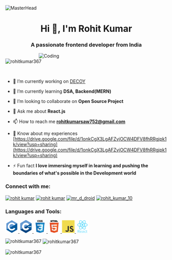 ![MasterHead](https://media.licdn.com/dms/image/C5612AQErLJQyuT4h2Q/article-inline_image-shrink_1500_2232/0/1624597705774?e=1715817600&v=beta&t=D5kQnHFk-SS9m4K52hQaWnz6nmTHrGMOkcJpEPtNpz4)
<h1 align="center">Hi 👋, I'm Rohit Kumar</h1>
<h3 align="center">A passionate frontend developer from India</h3>
<img align="right" alt="Coding" width="400" src="https://camo.githubusercontent.com/19db51af5f90f1b152bc0b9078f5fe97053955be5074f03f17019c70345bdcdb/68747470733a2f2f6d69726f2e6d656469756d2e636f6d2f6d61782f313336302f302a37513379765349765f7430696f4a2d5a2e676966">

<p align="left"> <img src="https://komarev.com/ghpvc/?username=rohitkumar367&label=Profile%20views&color=0e75b6&style=flat" alt="rohitkumar367" /> </p>

<p align="left"> <a href="https://twitter.com/" target="blank"><img src="https://img.shields.io/twitter/follow/?logo=twitter&style=for-the-badge" alt="" /></a> </p>

- 🔭 I’m currently working on [DECOY](https://github.com/manish011003/DECOYwebsrc)

- 🌱 I’m currently learning **DSA, Backend(MERN)**

- 👯 I’m looking to collaborate on **Open Source Project**

- 💬 Ask me about **React.js**

- 📫 How to reach me **rohitkumarsaw752@gmail.com**

- 📄 Know about my experiences [https://drive.google.com/file/d/1onkCgX3LgAFZvjOCW4DFV8fhRRgjpk1k/view?usp=sharing](https://drive.google.com/file/d/1onkCgX3LgAFZvjOCW4DFV8fhRRgjpk1k/view?usp=sharing)

- ⚡ Fun fact **I love immersing myself in learning and pushing the boundaries of what's possible in the Development world**

<h3 align="left">Connect with me:</h3>
<p align="left">
<a href="https://www.linkedin.com/in/rohit-kumar-b3a1b2252/" target="blank"><img align="center" src="https://raw.githubusercontent.com/rahuldkjain/github-profile-readme-generator/master/src/images/icons/Social/linked-in-alt.svg" alt="rohit kumar" height="30" width="40" /></a>
<a href="https://twitter.com/Mr_D_DROID" target="blank"><img align="center" src="https://raw.githubusercontent.com/rahuldkjain/github-profile-readme-generator/master/src/images/icons/Social/twitter.svg" alt="rohit kumar" height="30" width="40" /></a>
<a href="https://instagram.com/mr_d_droid" target="blank"><img align="center" src="https://raw.githubusercontent.com/rahuldkjain/github-profile-readme-generator/master/src/images/icons/Social/instagram.svg" alt="mr_d_droid" height="30" width="40" /></a>
<a href="https://www.leetcode.com/rohit_kumar_10" target="blank"><img align="center" src="https://raw.githubusercontent.com/rahuldkjain/github-profile-readme-generator/master/src/images/icons/Social/leet-code.svg" alt="rohit_kumar_10" height="30" width="40" /></a>
</p>

<h3 align="left">Languages and Tools:</h3>
<p align="left"> <a href="https://www.cprogramming.com/" target="_blank" rel="noreferrer"> <img src="https://raw.githubusercontent.com/devicons/devicon/master/icons/c/c-original.svg" alt="c" width="40" height="40"/> </a> <a href="https://www.w3schools.com/cpp/" target="_blank" rel="noreferrer"> <img src="https://raw.githubusercontent.com/devicons/devicon/master/icons/cplusplus/cplusplus-original.svg" alt="cplusplus" width="40" height="40"/> </a> <a href="https://www.w3schools.com/css/" target="_blank" rel="noreferrer"> <img src="https://raw.githubusercontent.com/devicons/devicon/master/icons/css3/css3-original-wordmark.svg" alt="css3" width="40" height="40"/> </a> <a href="https://www.w3.org/html/" target="_blank" rel="noreferrer"> <img src="https://raw.githubusercontent.com/devicons/devicon/master/icons/html5/html5-original-wordmark.svg" alt="html5" width="40" height="40"/> </a> <a href="https://developer.mozilla.org/en-US/docs/Web/JavaScript" target="_blank" rel="noreferrer"> <img src="https://raw.githubusercontent.com/devicons/devicon/master/icons/javascript/javascript-original.svg" alt="javascript" width="40" height="40"/> </a> <a href="https://reactjs.org/" target="_blank" rel="noreferrer"> <img src="https://raw.githubusercontent.com/devicons/devicon/master/icons/react/react-original-wordmark.svg" alt="react" width="40" height="40"/> </a> </p>

<p><img align="left" src="https://github-readme-stats.vercel.app/api/top-langs?username=rohitkumar367&show_icons=true&locale=en&layout=compact" alt="rohitkumar367" /></p>

<p>&nbsp;<img align="center" src="https://github-readme-stats.vercel.app/api?username=rohitkumar367&show_icons=true&locale=en" alt="rohitkumar367" /></p>

<p><img align="center" src="https://github-readme-streak-stats.herokuapp.com/?user=rohitkumar367&" alt="rohitkumar367" /></p>
